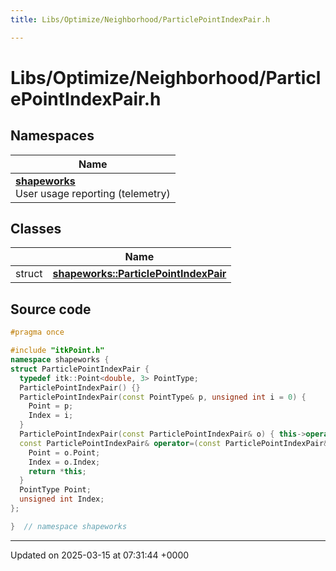 ```yaml
---
title: Libs/Optimize/Neighborhood/ParticlePointIndexPair.h

---
```


# Libs/Optimize/Neighborhood/ParticlePointIndexPair.h



## Namespaces

| Name           |
| -------------- |
| **[shapeworks](../Namespaces/namespaceshapeworks.md)** <br>User usage reporting (telemetry)  |

## Classes

|                | Name           |
| -------------- | -------------- |
| struct | **[shapeworks::ParticlePointIndexPair](../Classes/structshapeworks_1_1ParticlePointIndexPair.md)**  |




## Source code

```cpp
#pragma once

#include "itkPoint.h"
namespace shapeworks {
struct ParticlePointIndexPair {
  typedef itk::Point<double, 3> PointType;
  ParticlePointIndexPair() {}
  ParticlePointIndexPair(const PointType& p, unsigned int i = 0) {
    Point = p;
    Index = i;
  }
  ParticlePointIndexPair(const ParticlePointIndexPair& o) { this->operator=(o); }
  const ParticlePointIndexPair& operator=(const ParticlePointIndexPair& o) {
    Point = o.Point;
    Index = o.Index;
    return *this;
  }
  PointType Point;
  unsigned int Index;
};

}  // namespace shapeworks
```


-------------------------------

Updated on 2025-03-15 at 07:31:44 +0000
